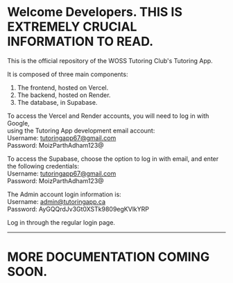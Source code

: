 # Welcome Developers. THIS IS EXTREMELY CRUCIAL INFORMATION TO READ.

This is the official repository of the WOSS Tutoring Club's Tutoring App.

It is composed of three main components: 
1. The frontend, hosted on Vercel. 
2. The backend, hosted on Render.
3. The database, in Supabase.


To access the Vercel and Render accounts, you will need to log in with Google,  
using the Tutoring App development email account:   
Username: tutoringapp67@gmail.com   
Password: MoizParthAdham123@   

To access the Supabase, choose the option to log in with email, and enter  
the following credentials:   
Username: tutoringapp67@gmail.com   
Password: MoizParthAdham123@   


The Admin account login information is:   
Username: admin@tutoringapp.ca   
Password: AyGQQrdJv3Gt0XSTk9809egKVlkYRP   

Log in through the regular login page. 
_______________
# MORE DOCUMENTATION COMING SOON.
